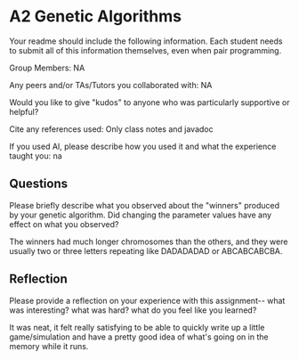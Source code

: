 # A2 Genetic Algorithms

Your readme should include the following information. Each student needs to submit all of this information themselves, even when pair programming. 

Group Members: NA

Any peers and/or TAs/Tutors you collaborated with: NA

Would you like to give "kudos" to anyone who was particularly supportive or helpful?

Cite any references used: Only class notes and javadoc

If you used AI, please describe how you used it and what the experience taught you: na


## Questions

Please briefly describe what you observed about the "winners" produced by your genetic algorithm. Did changing the parameter values have any effect on what you observed?

The winners had much longer chromosomes than the others, and they were usually two or three letters repeating like DADADADAD or ABCABCABCBA.

## Reflection

Please provide a reflection on your experience with this assignment-- what was interesting? what was hard? what do you feel like you learned?

It was neat, it felt really satisfying to be able to quickly write up a little game/simulation and have a pretty good idea of what's going on in 
the memory while it runs.